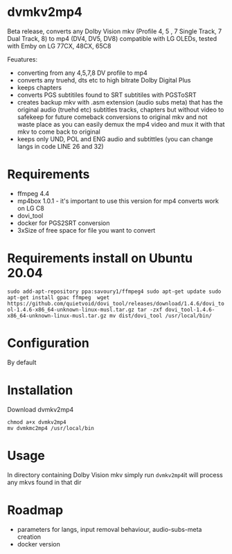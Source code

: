 # dvmkv2mp4

Beta release, converts any Dolby Vision mkv (Profile 4, 5 , 7 Single Track, 7 Dual Track, 8) to mp4 (DV4, DV5, DV8) compatible with LG OLEDs, tested with Emby on LG 77CX, 48CX, 65C8

Feuatures:
- converting from any 4,5,7,8 DV profile to mp4
- converts any truehd, dts etc to high bitrate Dolby Digital Plus
- keeps chapters
- converts PGS subtitiles found to SRT subtitiles with PGSToSRT
- creates backup mkv with .asm extension (audio subs meta) that has the original audio (truehd etc) subtitles tracks, chapters but without video to safekeep for future comeback conversions to original mkv and not waste place as you can easily demux the mp4 video and mux it with that mkv to come back to original
- keeps only UND, POL and ENG audio and subtittles (you can change langs in code LINE 26 and 32)

# Requirements
- ffmpeg 4.4
- mp4box 1.0.1 - it's important to use this version for mp4 converts work on LG C8
- dovi_tool
- docker for PGS2SRT conversion
- 3xSize of free space for file you want to convert

# Requirements install on Ubuntu 20.04
`sudo add-apt-repository ppa:savoury1/ffmpeg4
sudo apt-get update
sudo apt-get install gpac ffmpeg 
wget https://github.com/quietvoid/dovi_tool/releases/download/1.4.6/dovi_tool-1.4.6-x86_64-unknown-linux-musl.tar.gz
tar -zxf dovi_tool-1.4.6-x86_64-unknown-linux-musl.tar.gz
mv dist/dovi_tool /usr/local/bin/
`

# Configuration
By default

# Installation
Download dvmkv2mp4
```
chmod a+x dvmkv2mp4
mv dvmkmc2mp4 /usr/local/bin
```
# Usage
In directory containing Dolby Vision mkv simply run `dvmkv2mp4`it will process any mkvs found in that dir

# Roadmap
- parameters for langs, input removal behaviour, audio-subs-meta creation
- docker version
